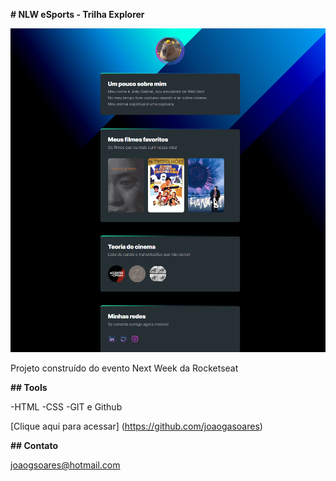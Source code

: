 **# NLW eSports - Trilha Explorer**

![preview](.github/preview.png)

Projeto construído do evento Next Week da Rocketseat

**## Tools**

-HTML
-CSS
-GIT e Github

[Clique aqui para acessar] (https://github.com/joaogasoares)

**## Contato**

joaogsoares@hotmail.com